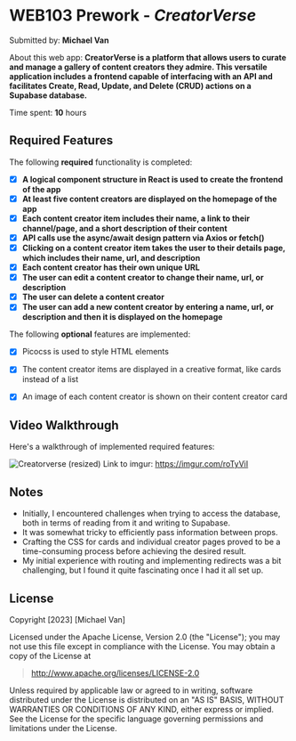 # WEB103 Prework - *CreatorVerse*

Submitted by: **Michael Van**

About this web app: **CreatorVerse is a platform that allows users to curate and manage a gallery of content creators they admire. This versatile application includes a frontend capable of interfacing with an API and facilitates Create, Read, Update, and Delete (CRUD) actions on a Supabase database.**

Time spent: **10** hours

## Required Features

The following **required** functionality is completed:
- [X] **A logical component structure in React is used to create the frontend of the app**
- [X] **At least five content creators are displayed on the homepage of the app**
- [X] **Each content creator item includes their name, a link to their channel/page, and a short description of their content**
- [X] **API calls use the async/await design pattern via Axios or fetch()**
- [X] **Clicking on a content creator item takes the user to their details page, which includes their name, url, and description**
- [X] **Each content creator has their own unique URL**
- [X] **The user can edit a content creator to change their name, url, or description**
- [X] **The user can delete a content creator**
- [X] **The user can add a new content creator by entering a name, url, or description and then it is displayed on the homepage**

The following **optional** features are implemented:

- [X] Picocss is used to style HTML elements
- [X] The content creator items are displayed in a creative format, like cards instead of a list
- [X] An image of each content creator is shown on their content creator card


## Video Walkthrough

Here's a walkthrough of implemented required features:

![Creatorverse (resized)](https://github.com/michaelvan996/creatorversePrep/blob/main/creatorversePrep.gif)
Link to imgur: https://imgur.com/roTyViI

## Notes
- Initially, I encountered challenges when trying to access the database, both in terms of reading from it and writing to Supabase.
- It was somewhat tricky to efficiently pass information between props.
- Crafting the CSS for cards and individual creator pages proved to be a time-consuming process before achieving the desired result.
- My initial experience with routing and implementing redirects was a bit challenging, but I found it quite fascinating once I had it all set up.

## License
Copyright [2023] [Michael Van]

Licensed under the Apache License, Version 2.0 (the "License"); you may not use this file except in compliance with the License. You may obtain a copy of the License at

> http://www.apache.org/licenses/LICENSE-2.0

Unless required by applicable law or agreed to in writing, software distributed under the License is distributed on an "AS IS" BASIS, WITHOUT WARRANTIES OR CONDITIONS OF ANY KIND, either express or implied. See the License for the specific language governing permissions and limitations under the License.
